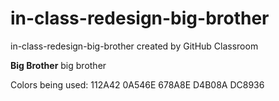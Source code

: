 # in-class-redesign-big-brother
in-class-redesign-big-brother created by GitHub Classroom

**Big Brother**
big brother


Colors being used:
112A42
0A546E
678A8E
D4B08A
DC8936
